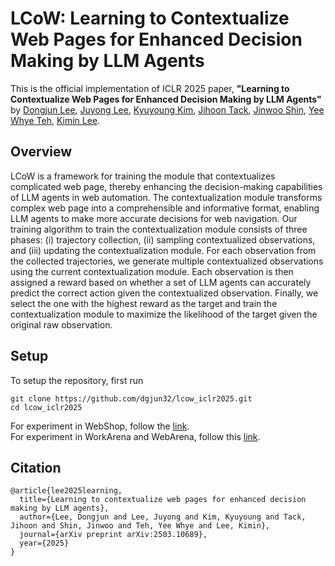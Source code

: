 # LCoW: Learning to Contextualize Web Pages for Enhanced Decision Making by LLM Agents

This is the official implementation of ICLR 2025 paper, **"Learning to Contextualize Web Pages for Enhanced Decision Making by LLM Agents"** by [Dongjun Lee](https://dgjun32.github.io), [Juyong Lee](https://jylee425.github.io), [Kyuyoung Kim](https://kykim0.github.io), [Jihoon Tack](https://jihoontack.github.io), [Jinwoo Shin](https://alinlab.kaist.ac.kr), [Yee Whye Teh](https://www.stats.ox.ac.uk/~teh/), [Kimin Lee](https://sites.google.com/view/kiminlee).

## Overview
LCoW is a framework for training the module that contextualizes complicated web page, thereby enhancing the decision-making capabilities of LLM agents in web automation. The contextualization module transforms complex web page into a comprehensible and informative format, enabling LLM agents to make more accurate decisions for web navigation. Our training algorithm to train the contextualization module consists of three phases: (i) trajectory collection, (ii) sampling contextualized observations, and (iii) updating the contextualization module. For each observation from the collected trajectories, we generate multiple contextualized observations using the current contextualization module. Each observation is then assigned a reward based on whether a set of LLM agents can accurately predict the correct action given the contextualized observation. Finally, we select the one with the highest reward as the target and train the contextualization module to maximize the likelihood of the target given the original raw observation.

## Setup
To setup the repository, first run
```
git clone https://github.com/dgjun32/lcow_iclr2025.git
cd lcow_iclr2025
```
For experiment in WebShop, follow the [link](webshop/).\
For experiment in WorkArena and WebArena, follow this [link](browsergym).

## Citation
```
@article{lee2025learning,
  title={Learning to contextualize web pages for enhanced decision making by LLM agents},
  author={Lee, Dongjun and Lee, Juyong and Kim, Kyuyoung and Tack, Jihoon and Shin, Jinwoo and Teh, Yee Whye and Lee, Kimin},
  journal={arXiv preprint arXiv:2503.10689},
  year={2025}
}
```